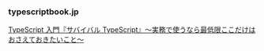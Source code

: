 ### typescriptbook.jp

[TypeScript 入門『サバイバル TypeScript』〜実務で使うなら最低限ここだけはおさえておきたいこと〜](https://typescriptbook.jp/ "TypeScript入門『サバイバルTypeScript』〜実務で使うなら最低限ここだけはおさえておきたいこと〜")
